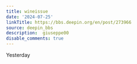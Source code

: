 ```yaml
---
title: wineissue
date: '2024-07-25'
linkTitle: https://bbs.deepin.org/en/post/273966
source: deepin_bbs
description:  giuseppe00 
disable_comments: true
---
```

Yesterday 
